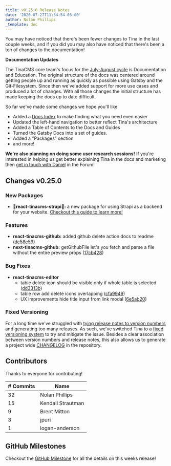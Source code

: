 ```yaml
---
title: v0.25.0 Release Notes
date: '2020-07-27T11:54:54-03:00'
author: Nolan Phillips
_template: doc
---
```


You may have noticed that there's been fewer changes to Tina in the last couple weeks, and if you did you may also have noticed that there's been a ton of changes to the documentation!

**Documentation Updates**

The TinaCMS core team's focus for the [July-August cycle]() is Documentation and Education. The original structure of the docs was centered around getting people up and running as quickly as possible using Gatsby and the Git-Filesystem. Since then we've added support for more use cases and produced a lot of changes. With all those changes the initial structure has made keeping the docs up to date difficult.

So far we've made some changes we hope you'll like

- Added a [Docs Index]() to make finding what you need even easier
- Updated the left-hand navigation to better reflect Tina's architecture
- Added a Table of Contents to the Docs and Guides
- Turned the Gatsby Docs into a set of guides.
- Added a "Packages" section
- and more!

**We're also planning on doing some user research sessions!** If you're interested in helping us get better explaining Tina in the docs and marketing then [get in touch with Daniel](https://community.tinacms.org/t/feedback-for-the-tina-team/276) in the Forum!

## Changes v0.25.0

### New Packages

- **🎉react-tinacms-strapi🎉:** a new package for using Strapi as a backend for your website. [Checkout this guide to learn more!](/guides/nextjs/tina-with-strapi/overview)

### Features

- **react-tinacms-github:** added github delete action docs to readme ([dc58e59](https://github.com/tinacms/tinacms/commit/dc58e590f0fdc4874ed243989d83a795e4930d88))
- **next-tinacms-github:** getGithubFile let's you fetch and parse a file without the entire preview props ([17cb428](https://github.com/tinacms/tinacms/commit/17cb42840b080a671d69ca91ee2b85a57fec6db9))

### Bug Fixes

- **react-tinacms-editor**
  - table delete icon should be visible only if whole table is selected ([dd3313b](https://github.com/tinacms/tinacms/commit/dd3313b8215ab30ccbdfd377bbd92883570ad8a9))
  - table row add delete icons overlapping ([cfa9949](https://github.com/tinacms/tinacms/commit/cfa9949c4580d09481362071e562fd7f795496d0))
  - UX improvements hide title input from link modal ([6e5ab20](https://github.com/tinacms/tinacms/commit/6e5ab20631435508b1e16f7261b772008c3dda1d))

### Fixed Versioning

For a long time we've struggled with [tying release notes to version numbers](https://github.com/tinacms/tinacms/issues/1331) and generating too many releases. As such, we've switched Tina to a [fixed versioning system]() to try and mitigate the issue. Besides a clear association between version numbers and release notes, this also allows us to generate a project wide [CHANGELOG]() in the repository.

## Contributors

Thanks to everyone for contributing!

| # Commits | Name              |
| --------- | ----------------- |
| 32        | Nolan Phillips    |
| 15        | Kendall Strautman |
| 9         | Brent Mitton      |
| 3         | jpuri             |
| 1         | logan-anderson    |

## GitHub Milestones

Checkout the [GitHub Milestone](https://github.com/tinacms/tinacms/milestone/33?closed=1) for all the details on this weeks release!
